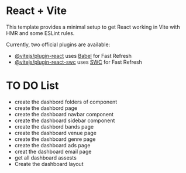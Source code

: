 # React + Vite

This template provides a minimal setup to get React working in Vite with HMR and some ESLint rules.

Currently, two official plugins are available:

- [@vitejs/plugin-react](https://github.com/vitejs/vite-plugin-react/blob/main/packages/plugin-react/README.md) uses [Babel](https://babeljs.io/) for Fast Refresh
- [@vitejs/plugin-react-swc](https://github.com/vitejs/vite-plugin-react-swc) uses [SWC](https://swc.rs/) for Fast Refresh


# TO DO List
- create the dashbord folders of component
- create the dashbord page
- create the dashboard navbar component
- create the dashboard sidebar component
- create the dashbord bands page
- create the dashboard venue page
- create the dashboard genre page
- create the dashboard ads page 
- creat the dashboard email page
- get all dashboard assests
- Create the dashboard layout
